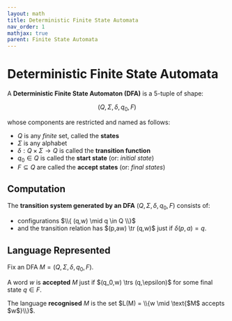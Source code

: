 ```yaml
---
layout: math
title: Deterministic Finite State Automata
nav_order: 1
mathjax: true
parent: Finite State Automata
---
```


# Deterministic Finite State Automata

A __Deterministic Finite State Automaton (DFA)__ is a 5-tuple of shape:

$$
    (Q,\,\Sigma,\,\delta,\,q_0,\,F)
$$

whose components are restricted and named as follows:
* $Q$ is any *finite* set, called the __states__
* $\Sigma$ is any alphabet
* $\delta : Q \times \Sigma \to Q$ is called the __transition function__
* $q_0 \in Q$ is called the __start state__ (or: *initial state*)
* $F \subseteq Q$ are called the __accept states__ (or: *final states*)


## Computation

The __transition system generated by an DFA__ $(Q,\Sigma,\delta,q_0,F)$ consists of:
  
  * configurations $\\{ (q,w) \mid q \in Q \\}$
  * and the transition relation has $(p,aw) \tr (q,w)$ just if $\delta(p,a) = q$.

## Language Represented

Fix an DFA $M = (Q,\Sigma,\delta,q_0,F)$.

A word $w$ is __accepted__ $M$ just if $(q_0,w) \trs (q,\epsilon)$ for some final state $q \in F$.

The language __recognised__ $M$ is the set $L(M) = \\{w \mid \text{$M$ accepts $w$}\\}$. 
